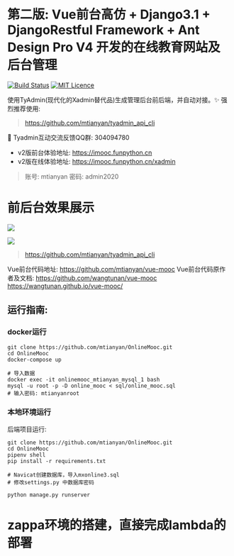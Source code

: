#  第二版: Vue前台高仿 + Django3.1 + DjangoRestful Framework + Ant Design Pro V4 开发的在线教育网站及后台管理

[![Build Status](https://travis-ci.org/mtianyan/hexoBlog-Github.svg?branch=master)](https://travis-ci.org/mtianyan/hexoBlog-Github)
[![MIT Licence](https://badges.frapsoft.com/os/mit/mit.svg?v=103)](https://opensource.org/licenses/mit-license.php)

使用TyAdmin(现代化的Xadmin替代品)生成管理后台前后端，并自动对接。✨ 强烈推荐使用:

>https://github.com/mtianyan/tyadmin_api_cli 

📨 Tyadmin互动交流反馈QQ群: 304094780

- v2版前台体验地址: https://imooc.funpython.cn
- v2版在线体验地址: https://imooc.funpython.cn/xadmin

>账号: mtianyan
密码: admin2020

# 前后台效果展示

![](http://cdn.pic.mtianyan.cn/blog_img/20201204233749.png)

![](http://cdn.pic.mtianyan.cn/blog_img/20201204233849.png)

>https://github.com/mtianyan/tyadmin_api_cli


Vue前台代码地址: https://github.com/mtianyan/vue-mooc
Vue前台代码原作者及文档: https://github.com/wangtunan/vue-mooc  https://wangtunan.github.io/vue-mooc/

## 运行指南:

### docker运行

```
git clone https://github.com/mtianyan/OnlineMooc.git
cd OnlineMooc
docker-compose up

# 导入数据
docker exec -it onlinemooc_mtianyan_mysql_1 bash
mysql -u root -p -D online_mooc < sql/online_mooc.sql
# 输入密码: mtianyanroot 
```

### 本地环境运行

后端项目运行:

```
git clone https://github.com/mtianyan/OnlineMooc.git
cd OnlineMooc
pipenv shell
pip install -r requirements.txt

# Navicat创建数据库，导入mxonline3.sql
# 修改settings.py 中数据库密码

python manage.py runserver
```

# zappa环境的搭建，直接完成lambda的部署





